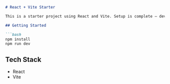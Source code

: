 ````md
# React + Vite Starter

This is a starter project using React and Vite. Setup is complete — development will begin soon.

## Getting Started

```bash
npm install
npm run dev
````

## Tech Stack

* React
* Vite